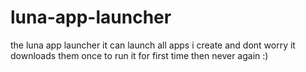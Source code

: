# luna-app-launcher
the luna app launcher it can launch all apps i create and dont worry it downloads them once to run it for first time then never again :)
